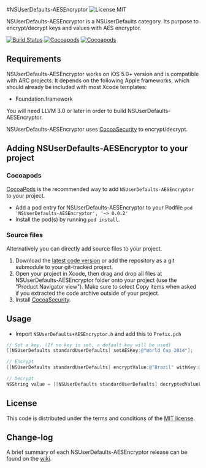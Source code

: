 #NSUserDefaults-AESEncryptor ![License MIT](https://go-shields.herokuapp.com/license-MIT-blue.png)

NSUserDefaults-AESEncryptor is a NSUserDefaults category. Its purpose to encrypt/decrypt keys and values with AES encryptor.

[![Build Status](https://api.travis-ci.org/NZN/NSUserDefaults-AESEncryptor.png)](https://api.travis-ci.org/NZN/NSUserDefaults-AESEncryptor.png)
[![Cocoapods](https://cocoapod-badges.herokuapp.com/v/NSUserDefaults-AESEncryptor/badge.png)](http://beta.cocoapods.org/?q=name%3Ansuserdefaults%20name%3Aaesencryptor%2A)
[![Cocoapods](https://cocoapod-badges.herokuapp.com/p/NSUserDefaults-AESEncryptor/badge.png)](http://beta.cocoapods.org/?q=name%3Ansuserdefaults%20name%3Aaesencryptor%2A)

## Requirements

NSUserDefaults-AESEncryptor works on iOS 5.0+ version and is compatible with ARC projects. It depends on the following Apple frameworks, which should already be included with most Xcode templates:

* Foundation.framework

You will need LLVM 3.0 or later in order to build NSUserDefaults-AESEncryptor.

NSUserDefaults-AESEncryptor uses [CocoaSecurity](https://github.com/kelp404/CocoaSecurity) to encrypt/decrypt.

## Adding NSUserDefaults-AESEncryptor to your project

### Cocoapods

[CocoaPods](http://cocoapods.org) is the recommended way to add `NSUserDefaults-AESEncryptor` to your project.

* Add a pod entry for NSUserDefaults-AESEncryptor to your Podfile `pod 'NSUserDefaults-AESEncryptor', '~> 0.0.2'`
* Install the pod(s) by running `pod install`.

### Source files

Alternatively you can directly add source files to your project.

1. Download the [latest code version](https://github.com/NZN/NSUserDefaults-AESEncryptor/archive/master.zip) or add the repository as a git submodule to your git-tracked project.
2. Open your project in Xcode, then drag and drop all files at NSUserDefaults-AESEncryptor folder onto your project (use the "Product Navigator view"). Make sure to select Copy items when asked if you extracted the code archive outside of your project.
2. Install [CocoaSecurity](https://github.com/kelp404/CocoaSecurity).

## Usage

* Import `NSUserDefaults+AESEncryptor.h` and add this to `Prefix.pch`

```objective-c
// Set a key. (If no key is set, a default key will be used)
[[NSUserDefaults standardUserDefaults] setAESKey:@"World Cup 2014"];

// Encrypt
[[NSUserDefaults standardUserDefaults] encryptValue:@"Brazil" withKey:@"country"];

// Decrypt
NSString value = [[NSUserDefaults standardUserDefaults] decryptedValueForKey:@"country"];
```

## License

This code is distributed under the terms and conditions of the [MIT license](LICENSE).

## Change-log

A brief summary of each NSUserDefaults-AESEncryptor release can be found on the [wiki](https://github.com/NZN/NSUserDefaults-AESEncryptor/wiki/Change-log).
